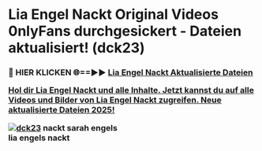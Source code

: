 # Lia Engel Nackt Original Videos 0nlyFans durchgesickert - Dateien aktualisiert! (dck23)

<h3>🔴 HIER KLICKEN 🌐==►► <a href="https://tinyurl.com/h6vf6nb8" rel="nofollow">Lia Engel Nackt Aktualisierte Dateien

Hol dir Lia Engel Nackt und alle Inhalte. Jetzt kannst du auf alle Videos und Bilder von Lia Engel Nackt zugreifen. Neue aktualisierte Dateien 2025!

[![dck23](https://i.imgur.com/sD4kR3V.gif)](https://tinyurl.com/h6vf6nb8)
nackt sarah engels<br>
lia engels nackt